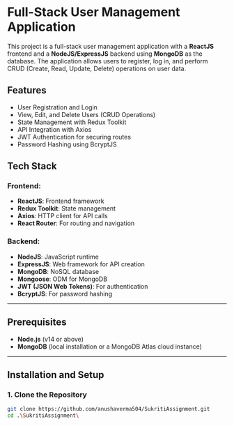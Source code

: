 
# Full-Stack User Management Application

This project is a full-stack user management application with a **ReactJS** frontend and a **NodeJS/ExpressJS** backend using **MongoDB** as the database. The application allows users to register, log in, and perform CRUD (Create, Read, Update, Delete) operations on user data.

## Features
- User Registration and Login
- View, Edit, and Delete Users (CRUD Operations)
- State Management with Redux Toolkit
- API Integration with Axios
- JWT Authentication for securing routes
- Password Hashing using BcryptJS

## Tech Stack

### Frontend:
- **ReactJS**: Frontend framework
- **Redux Toolkit**: State management
- **Axios**: HTTP client for API calls
- **React Router**: For routing and navigation

### Backend:
- **NodeJS**: JavaScript runtime
- **ExpressJS**: Web framework for API creation
- **MongoDB**: NoSQL database
- **Mongoose**: ODM for MongoDB
- **JWT (JSON Web Tokens)**: For authentication
- **BcryptJS**: For password hashing

---

## Prerequisites
- **Node.js** (v14 or above)
- **MongoDB** (local installation or a MongoDB Atlas cloud instance)

---

## Installation and Setup

### 1. Clone the Repository

```bash
git clone https://github.com/anushaverma504/SukritiAssignment.git
cd .\SukritiAssignment\
